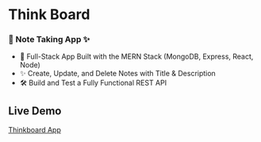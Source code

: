 # Think Board
### 📝 Note Taking App ✨
- 🚀 Full-Stack App Built with the MERN Stack (MongoDB, Express, React, Node)
- ✨ Create, Update, and Delete Notes with Title & Description
- 🛠️ Build and Test a Fully Functional REST API

## Live Demo
[Thinkboard App](https://thinkboard-9u5a.onrender.com/)
